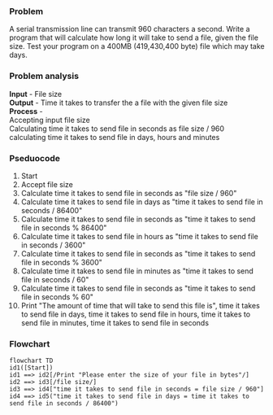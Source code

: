 ### Problem
A serial transmission line can transmit 960 characters a second. Write a program that will calculate how long
it will take to send a file, given the file size. Test your program on a 400MB (419,430,400 byte) file which may
take days.

### Problem analysis
**Input** - File size <br>
**Output** - Time it takes to transfer the a file with the given file size <br>
**Process** - <br>
Accepting input file size <br>
Calculating time it takes to send file in seconds as file size / 960 <br>
calculating time it takes to send file in days, hours and minutes <br>

### Pseduocode
1. Start <br>
2. Accept file size <br>
3. Calculate time it takes to send file in seconds as "file size / 960" <br>
4. Calculate time it takes to send file in days as "time it takes to send file in seconds / 86400" <br>
5. Calculate time it takes to send file in seconds as "time it takes to send file in seconds % 86400" <br>
6. Calculate time it takes to send file in hours as "time it takes to send file in seconds / 3600" <br>
7. Calculate time it takes to send file in seconds as "time it takes to send file in seconds % 3600" <br>
8. Calculate time it takes to send file in minutes as "time it takes to send file in seconds / 60" <br>
9. Calculate time it takes to send file in seconds as "time it takes to send file in seconds % 60" <br>
10. Print "The amount of time that will take to send this file is", time it takes to send file in days, time it takes to send file in hours, time it takes to send file in minutes, time it takes to send file in seconds <br>

### Flowchart

```mermaid
flowchart TD
id1([Start])
id1 ==> id2[/Print "Please enter the size of your file in bytes"/]
id2 ==> id3[/file size/]
id3 ==> id4["time it takes to send file in seconds = file size / 960"]
id4 ==> id5("time it takes to send file in days = time it takes to send file in seconds / 86400")






